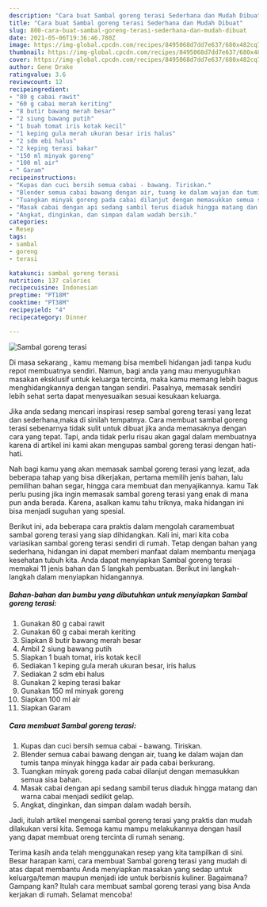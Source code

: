 ```yaml
---
description: "Cara buat Sambal goreng terasi Sederhana dan Mudah Dibuat"
title: "Cara buat Sambal goreng terasi Sederhana dan Mudah Dibuat"
slug: 800-cara-buat-sambal-goreng-terasi-sederhana-dan-mudah-dibuat
date: 2021-05-06T19:36:46.780Z
image: https://img-global.cpcdn.com/recipes/8495068d7dd7e637/680x482cq70/sambal-goreng-terasi-foto-resep-utama.jpg
thumbnail: https://img-global.cpcdn.com/recipes/8495068d7dd7e637/680x482cq70/sambal-goreng-terasi-foto-resep-utama.jpg
cover: https://img-global.cpcdn.com/recipes/8495068d7dd7e637/680x482cq70/sambal-goreng-terasi-foto-resep-utama.jpg
author: Gene Drake
ratingvalue: 3.6
reviewcount: 12
recipeingredient:
- "80 g cabai rawit"
- "60 g cabai merah keriting"
- "8 butir bawang merah besar"
- "2 siung bawang putih"
- "1 buah tomat iris kotak kecil"
- "1 keping gula merah ukuran besar iris halus"
- "2 sdm ebi halus"
- "2 keping terasi bakar"
- "150 ml minyak goreng"
- "100 ml air"
- " Garam"
recipeinstructions:
- "Kupas dan cuci bersih semua cabai - bawang. Tiriskan."
- "Blender semua cabai bawang dengan air, tuang ke dalam wajan dan tumis tanpa minyak hingga kadar air pada cabai berkurang."
- "Tuangkan minyak goreng pada cabai dilanjut dengan memasukkan semua sisa bahan."
- "Masak cabai dengan api sedang sambil terus diaduk hingga matang dan warna cabai menjadi sedikit gelap."
- "Angkat, dinginkan, dan simpan dalam wadah bersih."
categories:
- Resep
tags:
- sambal
- goreng
- terasi

katakunci: sambal goreng terasi 
nutrition: 137 calories
recipecuisine: Indonesian
preptime: "PT18M"
cooktime: "PT38M"
recipeyield: "4"
recipecategory: Dinner

---
```



![Sambal goreng terasi](https://img-global.cpcdn.com/recipes/8495068d7dd7e637/680x482cq70/sambal-goreng-terasi-foto-resep-utama.jpg)

Di masa  sekarang , kamu memang bisa membeli hidangan jadi tanpa kudu repot membuatnya sendiri. Namun, bagi anda yang mau menyuguhkan masakan eksklusif untuk keluarga tercinta, maka kamu memang lebih bagus menghidangkannya dengan tangan sendiri. Pasalnya, memasak sendiri lebih sehat serta dapat menyesuaikan sesuai kesukaan keluarga.

Jika anda sedang mencari inspirasi resep sambal goreng terasi yang lezat dan sederhana,maka di sinilah tempatnya. Cara membuat sambal goreng terasi  sebenarnya tidak sulit untuk dibuat jika anda memasaknya dengan cara yang tepat. Tapi, anda tidak perlu risau akan gagal dalam membuatnya 
karena di artikel ini kami akan mengupas sambal goreng terasi dengan hati-hati.  



Nah bagi kamu yang akan memasak sambal goreng terasi yang lezat, ada beberapa tahap yang bisa dikerjakan, pertama memilih jenis bahan, lalu pemilihan bahan segar, hingga cara membuat dan menyajikannya. kamu Tak perlu pusing jika ingin memasak sambal goreng terasi yang enak di mana pun anda berada. Karena, asalkan kamu  tahu triknya, maka hidangan ini bisa menjadi suguhan yang spesial.

Berikut ini, ada beberapa cara praktis  dalam mengolah caramembuat sambal goreng terasi yang siap dihidangkan. Kali ini, mari kita coba variasikan sambal goreng terasi sendiri di rumah. Tetap dengan bahan yang sederhana, hidangan ini dapat memberi manfaat dalam membantu menjaga kesehatan tubuh kita. Anda dapat menyiapkan Sambal goreng terasi memakai 11 jenis bahan dan 5 langkah pembuatan. Berikut ini langkah-langkah dalam menyiapkan hidangannya.

<!--inarticleads1-->

##### Bahan-bahan dan bumbu yang dibutuhkan untuk menyiapkan Sambal goreng terasi:

1. Gunakan 80 g cabai rawit
1. Gunakan 60 g cabai merah keriting
1. Siapkan 8 butir bawang merah besar
1. Ambil 2 siung bawang putih
1. Siapkan 1 buah tomat, iris kotak kecil
1. Sediakan 1 keping gula merah ukuran besar, iris halus
1. Sediakan 2 sdm ebi halus
1. Gunakan 2 keping terasi bakar
1. Gunakan 150 ml minyak goreng
1. Siapkan 100 ml air
1. Siapkan  Garam




<!--inarticleads2-->

##### Cara membuat Sambal goreng terasi:

1. Kupas dan cuci bersih semua cabai - bawang. Tiriskan.
1. Blender semua cabai bawang dengan air, tuang ke dalam wajan dan tumis tanpa minyak hingga kadar air pada cabai berkurang.
1. Tuangkan minyak goreng pada cabai dilanjut dengan memasukkan semua sisa bahan.
1. Masak cabai dengan api sedang sambil terus diaduk hingga matang dan warna cabai menjadi sedikit gelap.
1. Angkat, dinginkan, dan simpan dalam wadah bersih.




Jadi, itulah artikel mengenai  sambal goreng terasi  yang praktis dan mudah dilakukan versi kita. Semoga kamu mampu melakukannya dengan hasil yang dapat membuat oreng tercinta di rumah senang. 

Terima kasih anda telah menggunakan resep yang kita tampilkan di sini. Besar harapan kami, cara membuat  Sambal goreng terasi yang mudah di atas dapat membantu Anda menyiapkan masakan yang sedap untuk keluarga/teman maupun menjadi ide untuk berbisnis kuliner. Bagaimana? Gampang kan? Itulah cara membuat sambal goreng terasi yang bisa Anda kerjakan di rumah. Selamat mencoba!


